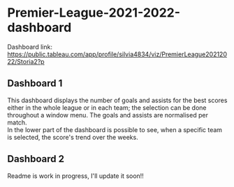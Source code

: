 # Premier-League-2021-2022-dashboard

Dashboard link: https://public.tableau.com/app/profile/silvia4834/viz/PremierLeague20212022/Storia2?p
<br>
## Dashboard 1

This dashboard displays the number of goals and assists for the best scores either in the whole league or in each team; the selection can be done throughout a window menu. The goals and assists are normalised per match. <br>
In the lower part of the dashboard is possible to see, when a specific team is selected, the score's trend over the weeks.

## Dashboard 2 

Readme is work in progress, I'll update it soon!!
